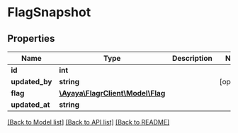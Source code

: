 # FlagSnapshot

## Properties
Name | Type | Description | Notes
------------ | ------------- | ------------- | -------------
**id** | **int** |  | 
**updated_by** | **string** |  | [optional] 
**flag** | [**\Ayaya\FlagrClient\Model\Flag**](Flag.md) |  | 
**updated_at** | **string** |  | 

[[Back to Model list]](../../README.md#documentation-for-models) [[Back to API list]](../../README.md#documentation-for-api-endpoints) [[Back to README]](../../README.md)

